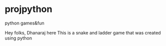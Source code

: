 # projpython
python games&amp;fun 


Hey folks, Dhanaraj here
This is a snake and ladder game that was created using python 



